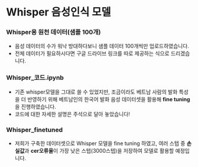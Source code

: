 # Whisper 음성인식 모델

### Whisper용 원천 데이터(샘플 100개)
- 음성 데이터의 수가 워낙 방대하다보니 샘플 데이터 100개씩만 업로드하였습니다.
- 전체 데이터가 필요하시다면 구글 드라이브 링크를 따로 제공하는 식으로 드리겠습니다.
  
### Whisper_코드.ipynb
- 기존 whisper모델을 그대로 쓸 수 있었지만, 조금이라도 베트남 사람의 발화 특성을 더 반영하기 위해
베트남인의 한국어 발화 음성 데이터셋을 활용해 **fine tuning**을 진행하였습니다.
- 코드에 대한 자세한 설명은 주석으로 달아 놓았습니다!

### Whisper_finetuned
- 저희가 구축한 데이터셋으로 Whisper 모델을 fine tuning 하였고,
여러 스텝 중 **손실값**과 **cer오류율**이 가장 낮은 스텝(3000스텝)을 저장하여 모델로 활용할 예정입니다.
